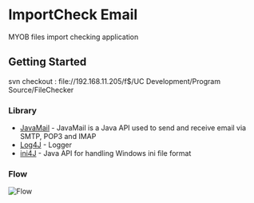 # ImportCheck Email
MYOB files import checking application

## Getting Started
svn checkout : file://192.168.11.205/f$/UC Development/Program Source/FileChecker

### Library

* [JavaMail](https://mvnrepository.com/artifact/javax.mail/mail/1.4) - JavaMail is a Java API used to send and receive email via SMTP, POP3 and IMAP
* [Log4J](https://logging.apache.org/log4j/2.x/) - Logger
* [ini4J](http://ini4j.sourceforge.net/) - Java API for handling Windows ini file format

### Flow

![Flow](https://holland.pk/uptow/i4/753507b2a6a5862ff5d5c0a2388ec049.png)
